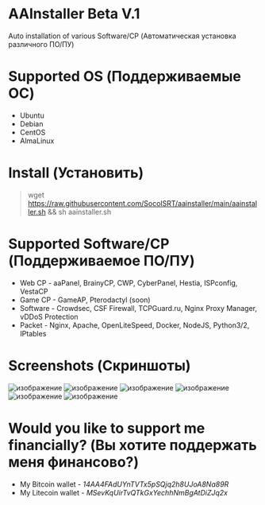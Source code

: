 # AAInstaller Beta V.1
Auto installation of various Software/CP (Автоматическая установка различного ПО/ПУ)

# Supported OS (Поддерживаемые ОС)
* Ubuntu
* Debian
* CentOS
* AlmaLinux

# Install (Установить)
> wget https://raw.githubusercontent.com/SocolSRT/aainstaller/main/aainstaller.sh && sh aainstaller.sh

# Supported Software/CP (Поддерживаемое ПО/ПУ)
* Web CP - aaPanel, BrainyCP, CWP, CyberPanel, Hestia, ISPconfig, VestaCP
* Game CP - GameAP, Pterodactyl (soon)
* Software - Crowdsec, CSF Firewall, TCPGuard.ru, Nginx Proxy Manager, vDDoS Protection
* Packet - Nginx, Apache, OpenLiteSpeed, Docker, NodeJS, Python3/2,  IPtables

# Screenshots (Скриншоты)
![изображение](https://user-images.githubusercontent.com/55624740/208248888-d30579a2-d5fb-45fe-8b9e-569a1c7a1052.png)
![изображение](https://user-images.githubusercontent.com/55624740/208249101-276ea7c5-285c-46a2-8c8d-38d654e69db1.png)
![изображение](https://user-images.githubusercontent.com/55624740/208249111-d9511c45-23aa-4e1f-b4d9-06eb495ff036.png)
![изображение](https://user-images.githubusercontent.com/55624740/208249113-b687647b-5d19-4e0c-9570-07c53bb0d884.png)
![изображение](https://user-images.githubusercontent.com/55624740/208249115-3afddbde-a0c5-4a5c-b5af-9935c4b2e374.png)
![изображение](https://user-images.githubusercontent.com/55624740/208249125-bdb6486f-7db7-4b0c-9bae-487c2c492e93.png)

# Would you like to support me financially? (Вы хотите поддержать меня финансово?)
* My Bitcoin wallet - *14AA4FAdUYnTVTx5pSQjq2h8UJoA8Na89R*
* My Litecoin wallet - *MSevKqUirTvQTkGxYechhNmBgAtDiZJq2x*

